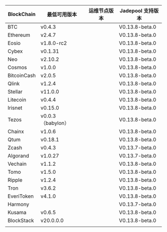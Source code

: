 | BlockChain  | 最低可用版本| 运维节点版本 | Jadepool 支持版本 |
| ----------- | ---------- | ---------- | ---------- |
| BTC         | v0.4.3    |      | V0.13.8-beta.0 |
| Ethereum    | v2.4.7     |      | V0.13.8-beta.0 |
| Eosio       | v1.8.0-rc2 |  | V0.13.8-beta.0 |
| Cybex       | v0.1.31    |     | V0.13.8-beta.0 |
| Neo         | v2.10.2    |     | V0.13.8-beta.0    |
| Cosmos      | v1.0.0     |      | V0.13.8-beta.0 |
| BitcoinCash | v2.0.5     |      | V0.13.8-beta.0 |
| Qlink       | v1.2.4     |      | V0.13.8-beta.0 |
| Stellar     | v11.0.0    |     | V0.13.8-beta.0 |
| Litecoin    | v0.4.4     |      | V0.13.8-beta.0 |
| Irisnet     | v0.15.0    |     | V0.13.8-beta.0 |
| Tezos       | v0.0.3 （babylon）   |      | V0.13.8-beta.0 |
| Chainx      | v1.0.6     |      | V0.13.8-beta.0 |
| Qtum        | v0.18.1    |     | V0.13.8-beta.0 |
| Zcash       | v0.4.3     |      | V0.13.7-beta.0 |
| Algorand    | v1.0.27    |     | V0.13.7-beta.0 |
| Vechain     | v1.1.2     |      | V0.13.8-beta.0 |
| Tomo        | v1.5.0     |      | V0.13.8-beta.0 |
| Ripple      | v1.2.4     |      | V0.13.8-beta.0 |
| Tron        | v3.6.2 |            | V0.13.8-beta.0 |
| EveriToken  | v4.1.0 |            | V0.13.8-beta.0 |
| Harmony     |            |            | V0.13.7-beta.0 |
| Kusama      | v0.6.5     |      | V0.13.8-beta.0 |
| BlockStack  | v20.0.0.0 |            | V0.13.8-beta.0 |
|             |            |            |            |

